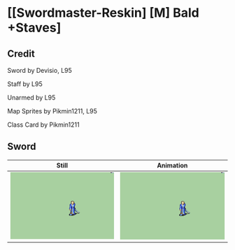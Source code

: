 # [\[Swordmaster-Reskin\] \[M\] Bald +Staves]

## Credit

Sword by Devisio, L95

Staff by L95

Unarmed by L95

Map Sprites by Pikmin1211, L95

Class Card by Pikmin1211
	
## Sword

| Still | Animation |
| :---: | :-------: |
| ![Sword still](./Sword_000.png) | ![Sword animation](./Sword.gif) |
